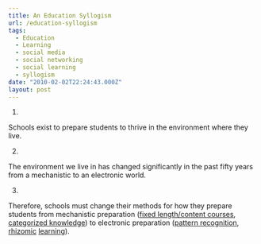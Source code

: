 ```yaml
---
title: An Education Syllogism
url: /education-syllogism
tags:
  - Education
  - Learning
  - social media
  - social networking
  - social learning
  - syllogism
date: "2010-02-02T22:24:43.000Z"
layout: post
---
```


1.   

Schools exist to prepare students to thrive in the environment where they live.  

  

2.   

The environment we live in has changed significantly in the past fifty years from a mechanistic to an electronic world.  

  

3.   

Therefore, schools must change their methods for how they prepare students from mechanistic preparation ([fixed length/content courses][0], [categorized knowledge][1]) to electronic preparation ([pattern recognition][2], [rhizomic][3] [learning][4]).  

  



[0]: http://www.jonmott.com/blog/2008/07/learner-presence-in-course-management-systems/
[1]: http://www.everythingismiscellaneous.com/
[2]: /marshall-mcluhan-education
[3]: /organizing-university-learning-moving-beyond-classroom
[4]: http://davecormier.com/edblog/2008/06/03/rhizomatic-education-community-as-curriculum/